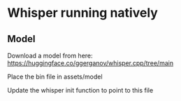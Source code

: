 # Whisper running natively

  

## Model

Download a model from here: https://huggingface.co/ggerganov/whisper.cpp/tree/main

  

Place the bin file in assets/model

  

Update the whisper init function to point to this file